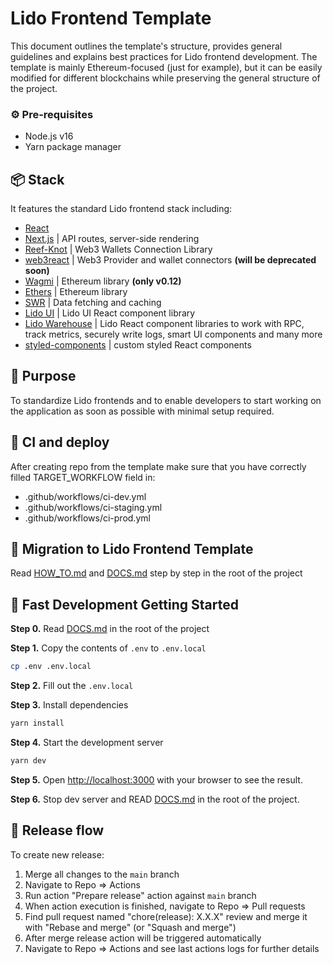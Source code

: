 # Lido Frontend Template

This document outlines the template's structure, provides general guidelines and explains best practices for Lido
frontend development. The template is mainly Ethereum-focused (just for example), but it can be easily modified for
different blockchains while preserving the general structure of the project.

### ⚙️ Pre-requisites

- Node.js v16
- Yarn package manager

## 📦 Stack

It features the standard Lido frontend stack including:

- [React](https://reactjs.org/)
- [Next.js](https://nextjs.org/docs/getting-started) | API routes, server-side rendering
- [Reef-Knot](https://github.com/lidofinance/reef-knot) | Web3 Wallets Connection Library
- [web3react](https://github.com/NoahZinsmeister/web3-react) | Web3 Provider and wallet connectors **(will be deprecated soon)**
- [Wagmi](https://wagmi.sh/) | Ethereum library **(only v0.12)**
- [Ethers](https://docs.ethers.io/v5/) | Ethereum library
- [SWR](https://swr.vercel.app/) | Data fetching and caching
- [Lido UI](https://github.com/lidofinance/ui) | Lido UI React component library
- [Lido Warehouse](https://github.com/lidofinance/warehouse) | Lido React component libraries to work with RPC,
  track metrics, securely write logs, smart UI components and many more
- [styled-components](https://styled-components.com/docs) | custom styled React components

## 🎯 Purpose

To standardize Lido frontends and to enable developers to start working on the application as soon as possible
with minimal setup required.

## 🚧 CI and deploy

After creating repo from the template make sure that you have correctly filled TARGET_WORKFLOW field in:

- .github/workflows/ci-dev.yml
- .github/workflows/ci-staging.yml
- .github/workflows/ci-prod.yml

## 🚛 Migration to Lido Frontend Template

Read [HOW_TO.md](./HOW_TO.md) and [DOCS.md](./DOCS.md) step by step in the root of the project

## 🚀 Fast Development Getting Started

**Step 0.** Read [DOCS.md](./DOCS.md) in the root of the project

**Step 1.** Copy the contents of `.env` to `.env.local`

```bash
cp .env .env.local
```

**Step 2.** Fill out the `.env.local`

**Step 3.** Install dependencies

```bash
yarn install
```

**Step 4.** Start the development server

```bash
yarn dev
```

**Step 5.** Open [http://localhost:3000](http://localhost:3000) with your browser to see the result.

**Step 6.** Stop dev server and READ [DOCS.md](./DOCS.md) in the root of the project.

## 🔀 Release flow

To create new release:

1. Merge all changes to the `main` branch
1. Navigate to Repo => Actions
1. Run action "Prepare release" action against `main` branch
1. When action execution is finished, navigate to Repo => Pull requests
1. Find pull request named "chore(release): X.X.X" review and merge it with "Rebase and merge" (or "Squash and merge")
1. After merge release action will be triggered automatically
1. Navigate to Repo => Actions and see last actions logs for further details
